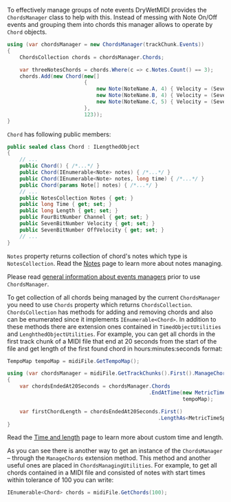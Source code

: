 To effectively manage groups of note events DryWetMIDI provides the `ChordsManager` class to help with this. Instead of messing with Note On/Off events and grouping them into chords this manager allows to operate by `Chord` objects.

```csharp
using (var chordsManager = new ChordsManager(trackChunk.Events))
{
    ChordsCollection chords = chordsManager.Chords;

    var threeNotesChords = chords.Where(c => c.Notes.Count() == 3);
    chords.Add(new Chord(new[]
                         {
                             new Note(NoteName.A, 4) { Velocity = (SevenBitNumber)90 },
                             new Note(NoteName.B, 4) { Velocity = (SevenBitNumber)90 },
                             new Note(NoteName.C, 5) { Velocity = (SevenBitNumber)90 }
                         },
                         123));
}
```

`Chord` has following public members:

```csharp
public sealed class Chord : ILengthedObject
{
    // ...
    public Chord() { /*...*/ }
    public Chord(IEnumerable<Note> notes) { /*...*/ }
    public Chord(IEnumerable<Note> notes, long time) { /*...*/ }
    public Chord(params Note[] notes) { /*...*/ }
    // ...
    public NotesCollection Notes { get; }
    public long Time { get; set; }
    public long Length { get; set; }
    public FourBitNumber Channel { get; set; }
    public SevenBitNumber Velocity { get; set; }
    public SevenBitNumber OffVelocity { get; set; }
    // ...
}
```

`Notes` property returns collection of chord's notes which type is `NotesCollection`. Read the [Notes](Notes.md) page to learn more about notes managing.

Please read [general information about events managers](Events-managers.md) prior to use `ChordsManager`.

To get collection of all chords being managed by the current `ChordsManager` you need to use `Chords` property which returns `ChordsCollection`. `ChordsCollection` has methods for adding and removing chords and also can be enumerated since it implements `IEnumerable<Chord>`. In addition to these methods there are extension ones contained in `TimedObjectUtilities` and `LenghthedObjectUtilities`. For example, you can get all chords in the first track chunk of a MIDI file that end at 20 seconds from the start of the file and get length of the first found chord in hours:minutes:seconds format:

```csharp
TempoMap tempoMap = midiFile.GetTempoMap();

using (var chordsManager = midiFile.GetTrackChunks().First().ManageChords())
{
    var chordsEndedAt20Seconds = chordsManager.Chords
                                              .EndAtTime(new MetricTimeSpan(0, 0, 20),
                                                         tempoMap);

    var firstChordLength = chordsEndedAt20Seconds.First()
                                                 .LengthAs<MetricTimeSpan>(tempoMap);
}
```

Read the [Time and length](Time-and-length.md) page to learn more about custom time and length.

As you can see there is another way to get an instance of the `ChordsManager` – through the `ManageChords` extension method. This method and another useful ones are placed in `ChordsManagingUtilities`. For example, to get all chords contained in a MIDI file and consisted of notes with start times within tolerance of 100 you can write:

```csharp
IEnumerable<Chord> chords = midiFile.GetChords(100);
```
